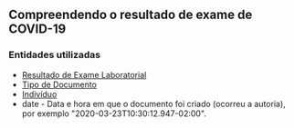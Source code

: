 ## Compreendendo o resultado de exame de COVID-19

### Entidades utilizadas

- [Resultado de Exame Laboratorial](https://simplifier.net/redenacionaldedadosemsade/brresultadoexamelaboratorial-duplicate-3)
- [Tipo de Documento](https://simplifier.net/redenacionaldedadosemsade/brtipodocumento)
- [Indivíduo](https://simplifier.net/RedeNacionaldeDadosemSade/BRIndividuo)
- date - Data e hora em que o documento foi criado (ocorreu a autoria), por exemplo "2020-03-23T10:30:12.947-02:00".
